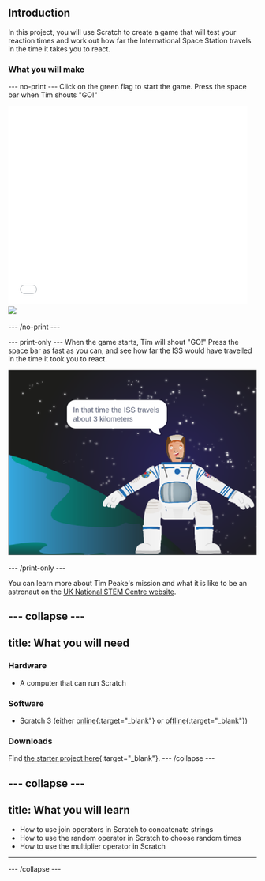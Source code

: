 ## Introduction
In this project, you will use Scratch to create a game that will test your reaction times and work out how far the International Space Station travels in the time it takes you to react.

### What you will make

--- no-print ---
Click on the green flag to start the game. Press the space bar when Tim shouts "GO!"

<div class="scratch-preview">
  <iframe allowtransparency="true" width="485" height="402" src="//scratch.mit.edu/projects/embed/294791719/?autostart=false" frameborder="0" scrolling="no"></iframe>
  <img src="images/skiing-final.png">
</div>

--- /no-print ---

--- print-only ---
When the game starts, Tim will shout "GO!" Press the space bar as fast as you can, and see how far the ISS would have travelled in the time it took you to react.

![full game](images/full-game.png)

--- /print-only ---

You can learn more about Tim Peake's mission and what it is like to be an astronaut on the [UK National STEM Centre website](http://www.nationalstemcentre.org.uk/timpeake).

--- collapse ---
---
title: What you will need
---

### Hardware

+ A computer that can run Scratch

### Software

+ Scratch 3 (either [online](http://rpf.io/scratchon){:target="_blank"} or [offline](http://rpf.io/scratchoff){:target="_blank"})

### Downloads

Find [the starter project here](http://rpf.io/p/en/astronaut-reaction-times-go){:target="_blank"}.
--- /collapse ---

--- collapse ---
---
title: What you will learn
---
- How to use join operators in Scratch to concatenate strings
- How to use the random operator in Scratch to choose random times 
- How to use the multiplier operator in Scratch
---
--- /collapse ---


